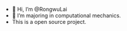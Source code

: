 - 👋 Hi, I’m @RongwuLai
- 👀 I’m majoring in computational mechanics.
- This is a open source project.

<!---
RongwuLai/RongwuLai is a ✨ special ✨ repository because its `README.md` (this file) appears on your GitHub profile.
You can click the Preview link to take a look at your changes.
--->
